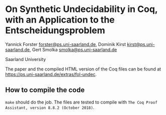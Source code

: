 # On Synthetic Undecidability in Coq, with an Application to the Entscheidungsproblem

Yannick Forster <forster@ps.uni-saarland.de>,
Dominik Kirst <kirst@ps.uni-saarland.de>,
Gert Smolka <smolka@ps.uni-saarland.de>

Saarland University

The paper and the compiled HTML version of the Coq files can be found at https://ps.uni-saarland.de/extras/fol-undec.

## How to compile the code

`make` should do the job. The files are tested to compile with `The Coq Proof Assistant, version 8.8.2 (October 2018)`.


